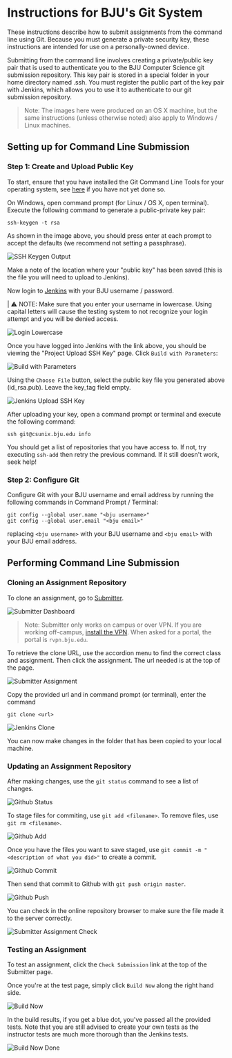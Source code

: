 # Instructions for BJU's Git System

These instructions describe how to submit assignments from the command line using Git. Because you must generate a private security key, these instructions are intended for use on a personally-owned device. 

Submitting from the command line involves creating a private/public key pair that is used to authenticate you to the BJU Computer Science git submission repository. This key pair is stored in a special folder in your home directory named .ssh. You must register the public part of the key pair with Jenkins, which allows you to use it to authenticate to our git submission repository.

> Note: The images here were produced on an OS X machine, but the same instructions (unless otherwise noted) also apply to Windows / Linux machines.

## Setting up for Command Line Submission

### Step 1: Create and Upload Public Key

To start, ensure that you have installed the Git Command Line Tools for your operating system, see [here](README-git.md) if you have not yet done so.    

On Windows, open command prompt (for Linux / OS X, open terminal). Execute the  following command to generate a public-private key pair:

```
ssh-keygen -t rsa
```

As shown in the image above, you should press enter at each prompt to accept the defaults (we recommend not setting a passphrase).

![SSH Keygen Output](images/git/ssh-keygen-output.png)

Make a note of the location where your "public key" has been saved (this is the file you will need to upload to Jenkins).

Now login to [Jenkins](https://protect.bju.edu/cps/jenkins/job/git-ssh-key-upload/) with your BJU username / password.

| :warning: NOTE: Make sure that you enter your username in lowercase.  Using capital letters will cause the testing system to not recognize your login attempt and you will be denied access.

![Login Lowercase](images/git/login-lowercase.png)

Once you have logged into Jenkins with the link above, you should be viewing the "Project Upload SSH Key" page. Click `Build with Parameters`:

![Build with Parameters](images/git/jenkins-build-with-parameters.png)

Using the `Choose File` button, select the public key file you generated above (id_rsa.pub). Leave the key_tag field empty.

![Jenkins Upload SSH Key](images/git/jenkins-upload-ssh-key.png)

After uploading your key, open a command prompt or terminal and execute the following command:

```
ssh git@csunix.bju.edu info
```

You should get a list of repositories that you have access to.  If not, try executing `ssh-add` then retry the previous command.  If it still doesn't work, seek help!

### Step 2: Configure Git

Configure Git with your BJU username and email address by running the following commands in Command Prompt / Terminal:

```
git config --global user.name "<bju username>"
git config --global user.email "<bju email>"
```

replacing `<bju username>` with your BJU username and `<bju email>` with your BJU email address.

## Performing Command Line Submission

### Cloning an Assignment Repository

To clone an assignment, go to [Submitter](https://protect.bju.edu/cps/submit/upload).

![Submitter Dashboard](images/webui/submiter-dashboard.png)

> Note: Submitter only works on campus or over VPN.  If you are working off-campus, [install the VPN](https://rvpn.bju.edu).  When asked for a portal, the portal is `rvpn.bju.edu`.

To retrieve the clone URL, use the accordion menu to find the correct class and assignment. Then click the assignment.  The url needed is at the top of the page.

![Submitter Assignment](images/webui/submiter-assignment.png)

Copy the provided url and in command prompt (or terminal), enter the command 

```
git clone <url>
```

![Jenkins Clone](images/git/jenkins-clone.png)

You can now make changes in the folder that has been copied to your local machine.

### Updating an Assignment Repository

After making changes, use the `git status` command to see a list of changes.

![Github Status](images/git/git-status.png)

To stage files for commiting, use `git add <filename>`.  To remove files, use `git rm <filename>`.

![Github Add](images/git/git-add.png)

Once you have the files you want to save staged, use `git commit -m "<description of what you did>"` to create a commit.

![Github Commit](images/git/git-commit.png)

Then send that commit to Github with `git push origin master`.

![Github Push](images/git/git-push.png)

You can check in the online repository browser to make sure the file made it to the server correctly.

![Submitter Assignment Check](images/webui/submiter-assignment.png)

### Testing an Assignment

To test an assignment, click the `Check Submission` link at the top of the Submitter page.

Once you're at the test page, simply click `Build Now` along the right hand side.

![Build Now](images/git/build-now.png)

In the build results, if you get a blue dot, you've passed all the provided tests.  Note that you are still advised to create your own tests as the instructor tests are much more thorough than the Jenkins tests.

![Build Now Done](images/git/build-now-done.png)
